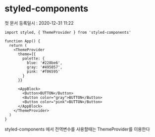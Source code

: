 styled-components
========   
첫 문서 등록일시 : 2020-12-31 11:22   
```
import styled, { ThemeProvider } from 'styled-components'

function App() {
  return (
    <ThemeProvider
      theme={{
        palette: {
          blue: '#228be6',
          gray: '#495057',
          pink: '#f06595'
        }
      }}

      <AppBlock>
        <Button>BUTTON</Button>
        <Button color="gray">BUTTON</Button>
        <Button color="pink">BUTTON</Button>
      </AppBlock>
    </ThemeProvider>
  )
}
```
styled-components 에서 전역변수를 사용할때는 ThemeProvider를 이용한다